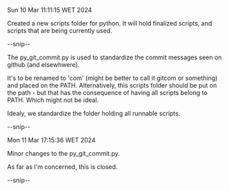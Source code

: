 Sun 10 Mar 11:11:15 WET 2024

Created a new scripts folder for python.
It will hold finalized scripts, and scripts that are being currently used.

--snip--

The py_git_commit.py is used to standardize the commit messages seen on github (and elsewhwere).

It's to be renamed to 'com' (might be better to call it gitcom or something) and placed on the PATH.
Alternatively, this scripts folder should be put on the path - but that has the consequence of having all scripts belong to PATH. Which might not be ideal.

Idealy, we standardize the folder holding all runnable scripts.

--snip--

Mon 11 Mar 17:15:36 WET 2024

Minor changes to the py_git_commit.py.

As far as I'm concerned, this is closed.

--snip--
